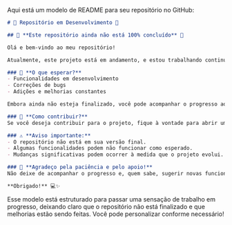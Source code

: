Aqui está um modelo de README para seu repositório no GitHub:

```markdown
# 🌟 Repositório em Desenvolvimento 🌟

## 🚧 **Este repositório ainda não está 100% concluído** 🚧

Olá e bem-vindo ao meu repositório! 

Atualmente, este projeto está em andamento, e estou trabalhando continuamente para aprimorá-lo e torná-lo uma ferramenta útil e completa. Se você está vendo isso, provavelmente encontrou algo em desenvolvimento — não se preocupe, estou trabalhando para que tudo seja finalizado em breve!

### 📅 **O que esperar?**
- Funcionalidades em desenvolvimento
- Correções de bugs
- Adições e melhorias constantes

Embora ainda não esteja finalizado, você pode acompanhar o progresso aqui. Ao longo do tempo, a ideia é entregar algo robusto, estável e útil para todos.

### 🚀 **Como contribuir?**
Se você deseja contribuir para o projeto, fique à vontade para abrir uma *issue* ou até mesmo um *pull request*. Sua ajuda será muito bem-vinda para acelerar o desenvolvimento e corrigir problemas.

### ⚠️ **Aviso importante:**
- O repositório não está em sua versão final.
- Algumas funcionalidades podem não funcionar como esperado.
- Mudanças significativas podem ocorrer à medida que o projeto evolui.

### 🙏 **Agradeço pela paciência e pelo apoio!**
Não deixe de acompanhar o progresso e, quem sabe, sugerir novas funcionalidades. A ideia é sempre evoluir, e sua contribuição é essencial para isso!

**Obrigado!** 💻✨
```

Esse modelo está estruturado para passar uma sensação de trabalho em progresso, deixando claro que o repositório não está finalizado e que melhorias estão sendo feitas. Você pode personalizar conforme necessário!
